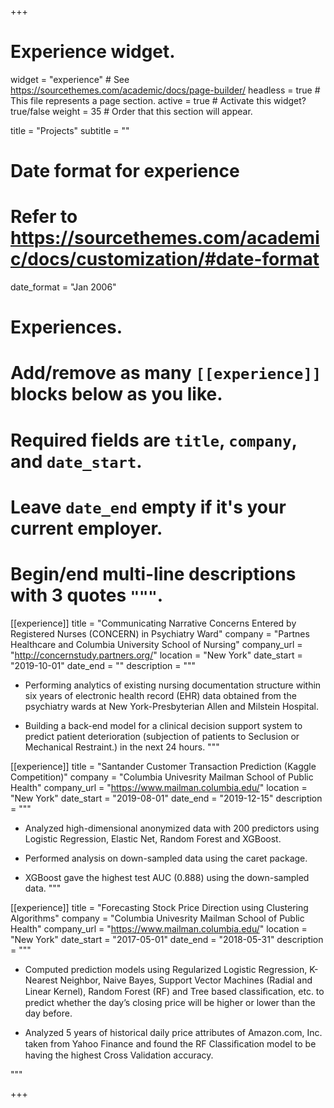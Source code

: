 +++
# Experience widget.
widget = "experience"  # See https://sourcethemes.com/academic/docs/page-builder/
headless = true  # This file represents a page section.
active = true  # Activate this widget? true/false
weight = 35  # Order that this section will appear.

title = "Projects"
subtitle = ""

# Date format for experience
#   Refer to https://sourcethemes.com/academic/docs/customization/#date-format
date_format = "Jan 2006"

# Experiences.
#   Add/remove as many `[[experience]]` blocks below as you like.
#   Required fields are `title`, `company`, and `date_start`.
#   Leave `date_end` empty if it's your current employer.
#   Begin/end multi-line descriptions with 3 quotes `"""`.

[[experience]]
  title = "Communicating Narrative Concerns Entered by Registered Nurses (CONCERN) in Psychiatry Ward"
  company = "Partnes Healthcare and Columbia University School of Nursing"
  company_url = "http://concernstudy.partners.org/"
  location = "New York"
  date_start = "2019-10-01"
  date_end = ""
  description = """

  * Performing analytics of existing nursing documentation structure within six years of electronic health record (EHR) data obtained from the psychiatry wards at New York-Presbyterian Allen and Milstein Hospital. 
  
  * Building a back-end model for a clinical decision support system to predict patient deterioration (subjection of patients to Seclusion or Mechanical Restraint.) in the next 24 hours. 
  """

[[experience]]
  title = "Santander Customer Transaction Prediction (Kaggle Competition)"
  company = "Columbia Univesrity Mailman School of Public Health"
  company_url = "https://www.mailman.columbia.edu/"
  location = "New York"
  date_start = "2019-08-01"
  date_end = "2019-12-15"
  description = """
  
  * Analyzed high-dimensional anonymized data with 200 predictors using Logistic Regression, Elastic Net, Random Forest and XGBoost. 
  * Performed analysis on down-sampled data using the caret package. 
  
  * XGBoost gave the highest test AUC (0.888) using the down-sampled data.
  """
  
[[experience]]
  title = "Forecasting Stock Price Direction using Clustering Algorithms"
  company = "Columbia Univesrity Mailman School of Public Health"
  company_url = "https://www.mailman.columbia.edu/"
  location = "New York"
  date_start = "2017-05-01"
  date_end = "2018-05-31"
  description = """
  
  * Computed prediction models using Regularized Logistic Regression, K-Nearest Neighbor, Naive Bayes, Support Vector Machines (Radial and Linear Kernel), Random Forest (RF) and Tree based classiﬁcation, etc. to predict whether the day’s closing price will be higher or lower than the day before. 
  
  * Analyzed 5 years of historical daily price attributes of Amazon.com, Inc. taken from Yahoo Finance and found the RF Classiﬁcation model to be having the highest Cross Validation accuracy.
  
  """

+++
